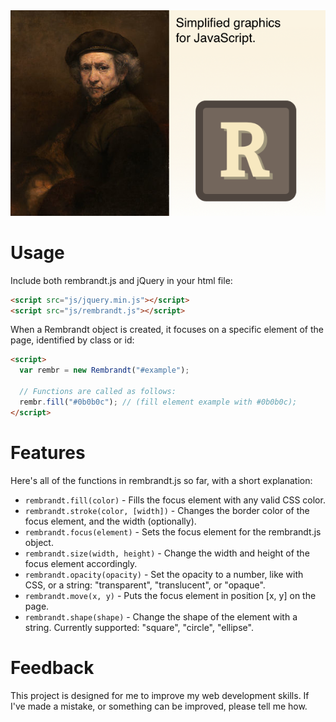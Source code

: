 <img src="https://raw.githubusercontent.com/joshhartigan/rembrandt.js/master/rembrandt.png">

# Usage

Include both rembrandt.js and jQuery in your html file:

```html
<script src="js/jquery.min.js"></script>
<script src="js/rembrandt.js"></script>
```

When a Rembrandt object is created, it focuses on a specific element of
the page, identified by class or id:

```html
<script>
  var rembr = new Rembrandt("#example");

  // Functions are called as follows:
  rembr.fill("#0b0b0c"); // (fill element example with #0b0b0c);
</script>
```

# Features

Here's all of the functions in rembrandt.js so far, with a short explanation:

* `rembrandt.fill(color)` - Fills the focus element with any valid CSS color.
* `rembrandt.stroke(color, [width])` - Changes the border color of the focus element, and the width (optionally).
* `rembrandt.focus(element)` - Sets the focus element for the rembrandt.js object.
* `rembrandt.size(width, height)` - Change the width and height of the focus element accordingly.
* `rembrandt.opacity(opacity)` - Set the opacity to a number, like with CSS, or a string: "transparent", "translucent", or "opaque".
* `rembrandt.move(x, y)` - Puts the focus element in position [x, y] on the page.
* `rembrandt.shape(shape)` - Change the shape of the element with a string. Currently supported: "square", "circle", "ellipse".

# Feedback

This project is designed for me to improve my web development skills. If
I've made a mistake, or something can be improved, please tell me how.
